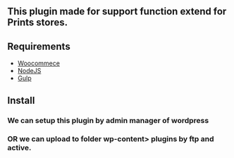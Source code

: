 ## This plugin made for support function extend for Prints stores.


## Requirements
- [Woocommece](https://wordpress.org/plugins/woocommerce/)
- [NodeJS](https://nodejs.org/)
- [Gulp](https://gulpjs.com/)

## Install
### We can setup this plugin by admin manager of wordpress 
### OR we can upload to folder wp-content> plugins by ftp and active.
